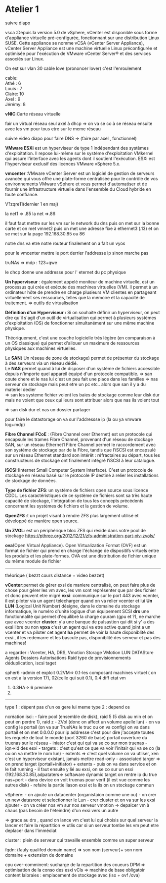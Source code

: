 # Atelier 1

suivre diapo 

vsca :Depuis la version 5.0 de vSphere, vCenter est disponible sous forme d'appliance virtuelle pré-configurée, fonctionnant sur une distribution Linux SUSE. Cette appliance se nomme vCSA (vCenter Server Appliance), vCenter Server Appliance est une machine virtuelle Linux préconfigurée et optimisée pour l'exécution de VMware vCenter Server® et des services associés sur Linux.


On est sur vlan 30
cable love (prononcer lover) c'est l'enroulement

cable: </br>
Athé : 6 </br>
Louis : 7 </br>
Claire: 10  </br>
Axel : 9  </br>
Jérémy: 8  </br>

**vNIC**:Carte réseau virtuelle 

fair un virtual réseau seul axel à dhcp => on va se co à se réseau ensuite avec les vm pour tous etre sur le meme réseau

suivre video diapo pour faire DNS => (faire par axel , fonctionnel)

**VMware ESXi** est un hyperviseur de type 1 indépendant des systèmes d'exploitation. Il repose lui-même sur le système d'exploitation VMkernel qui assure l'interface avec les agents dont il soutient l'exécution. ESXi est l'hyperviseur exclusif des licences VMware vSphere 5.x.


**vmcenter** :VMware vCenter Server est un logiciel de gestion de serveurs avancée qui vous offre une plate-forme centralisée pour le contrôle de vos environnements VMware vSphere et vous permet d'automatiser et de fournir une infrastructure virtuelle dans l'ensemble du Cloud hybride en toute confiance.

V?zqre11(dernier 1 en maj)

la net1 => .85
la net =>.86

il faut faut mettre sur les vm sur le network du dns puis on met sur la bonne carte et on met vmnet2
puis on met une adresse fixe à ethernet3 (.13)
et on se met sur la page 192.168.30.85 ou 86

notre dns va etre notre routeur
finalement on a fait un vyos

pour le vmcenter mettre le port derrier l'addresse ip sinon marche pas

truNAs => mdp : 123+qwe

le dhcp donne une addresse pour l' eternet du pc physique


**Un hyperviseur** : également appelé moniteur de machine virtuelle, est un processus qui crée et exécute des machines virtuelles (VM). Il permet à un ordinateur hôte de prendre en charge plusieurs VM clientes en partageant virtuellement ses ressources, telles que la mémoire et la capacité de traitement.
=> outils de virtualisation

**Définition d'un Hyperviseur :**
Si on souhaite définir un hyperviseur, on peut dire qu'il s'agit d'un outil de virtualisation qui permet à plusieurs systèmes d'exploitation (OS) de fonctionner simultanément sur une même machine physique.

Théoriquement, c'est une couche logicielle très légère (en comparaison à un OS classique) qui permet d'allouer un maximum de ressources physiques aux machines virtuelles.


Le **SAN**( Un réseau de zone de stockage) permet de présenter du stockage à des serveurs via un réseau dédié. </br>
Le **NAS** permet quand à lui de disposer d'un système de fichiers accessible depuis n'importe quel appareil équipé d'un protocole compatible.
=> san coute chere et le nas lui c'est un peu fait une place dans les familles 
=> nas serveur de stockage mais peut etre un pc etc.. alors que san il y a du materiel dedier  
=> san les systeme fichier voient les baies de stockage comme leur disk dur mais ne voient que ceux qui leurs sont attribuer alors que nas ils voient tout

=> san disk dur et nas un dossier partager

pour faire le datastorage on va sur l'addressse ip (la ou ya vmware log+mdp)


**Fibre Channel FCoE** : (Fibre Channel over Ethernet) est un protocole qui encapsule les trames Fibre Channel, provenant d'un réseau de stockage SAN, sur un réseau Ethernet1
Fibre Channel permet le raccordement avec son système de stockage par de la Fibre, tandis que l’iSCSI est encapsulé sur un réseau Ethernet standard
son intérêt : réfractaires au départ, tous les constructeurs de stockage ont finalement intégré l’iSCSI à leur catalogue. </br>

 **iSCSI**:(Internet Small Computer System Interface). C'est un protocole de stockage en réseau basé sur le protocole IP destiné à relier les installations de stockage de données.
 
**Type de fichier ZFS**: un système de fichiers open source sous licence CDDL. Les caractéristiques de ce système de fichiers sont sa très haute capacité de stockage, l'intégration de tous les concepts précédents concernant les systèmes de fichiers et la gestion de volume.
 
 **OpenZFS** :t un projet visant à rendre ZFS plus largement utilisé et développé de manière open source.
 
 **Un ZVOL**:  est un périphérique bloc ZFS qui réside dans votre pool de stockage
 https://pthree.org/2012/12/21/zfs-administration-part-xiv-zvols/
 
 **ova**(Open Virtual Appliance). Open Virtualization Format (OVF) est un format de fichier qui prend en charge l'échange de dispositifs virtuels entre les produits et les plate-formes. OVA est une distribution de fichier unique du même module de fichier
 
 -------------------
 théorique ( bezzt cours distance + video bezzet)
 
**vCenter**:permet de gérer exsi de maniere centralisé, on peut faire plus de chose pour gérer les vm avec, les vm sont représenter que par des fichier et donc peuvent etre migré
**exsi**: communique sur le port 443 avec vcenter, il est piloter via un agent telecharger quand on va relier vcenter et lui 
 **Un LUN** (Logical Unit Number) désigne, dans le domaine du stockage informatique, le numéro d'unité logique d'un équipement SCSI
 **drs** une fonctionnalité qui permet d'equilibré la charge cpuram (gpu et ?), ne marche que avec vcenter 
 **cluster**: y'a une banque de pulsastion qui dit si y' a des exsi libre ou non
**vpxa** c'est un agent qui va etre active quand joint a un vcenter et va piloter cet agent
**ha** permet de voir la haute disponiblité des exsi , il les redemarre et les bascule pas, disponiblité des serveur et pas des machines! 



a regarder :
Vcenter,
HA, 
DRS, 
Vmotion 
Storage 
VMotion
LUN 
DATAStore 
Agents 
Dossiers 
Autorisations 
Raid 
type de provisionnements
déduplication, 
iscsi
taget

spher6 -admin et exploit
    0.2VM=> 0.1-les composant machines virtuel ( on en est a la version 17), 02(celle qui suit 0.1), 0.4 diff etat vm
 1. 0.3HA=> 6 premiere
 2. 


-----

type 1 : dépent pas d'un os gere lui meme
type 2 : depend os

 
 
 ncréation isci: - faire pool (ensemble de disk),  raid 5 (5 disk au min et on peut en perdre 1), raid z
       - ZVol (donc on affect un volume apelle lun)
       - on va config le portail (on va sur TrueNAs le truc ou on va config) on va dans portail et on met 0.0.0.0 pour ip addresse c'est pour dire j'accepte toutes les requete de tout le monde (port 3260 de base) portail ouverture du truenas sur le réseau
       - iniator c'est qui qui va se co sur mon truenas
       - iqn=>id des esxi
       - targets : c'est qu'est ce que va voir l'initair qui va se co (la ou on va mettre le nom lun)
       - extents => c'est quel volume on va utliser, xen c'est un hyperviseur existant, jamais mettre read-only
       - associated targer => on prend target (portail+initiator) + extents
       - puis on va dans service et on le fait running
       - il faut ensuite y lié au exsi, on se co sur un esxi (192.168.30.85),adpataters=> softaware dynamic target on rentre ip du true nas+port
       - dans device on voit truenas pour verif (il est vue comme les autres disk)
       - refaire la partie liason exsi et la ils on un stockage commun

vSphere: - on ajoute un datacenter (organistaion comme une ou)
         - on crer un new datasrore et selectionner le Lun
         - crer cluster et on va sur les exsi ajouter
         - on va créer nos vm sur nos serveur
vmotion => depalcer vm à chaus (pas besoin de l'éteindre) d'un exsi vers un autre

=> grace au drs , quand on lance vm c'est lui qui choisis sur quel serveur la lancer et faire la répartition
=> utlis car si un serveur tombe les vm peut etre deplacer dans l'immédiat
              
 cluster : plein de serveur qui travaille ensemble comme un super serveur
 
 fqdn: (fauly qualifed domain name) => son nom (serveur)+ son nom domaine + extension de domaine
 
 cpu over-comminent: sucharge de la repartition des coueurs
 DPM => optimisation de la conso des esxi
 vCls => machine de base obligatoir
 content laibraies : emplacement de stockage  avec (iso + ovf /ova)
